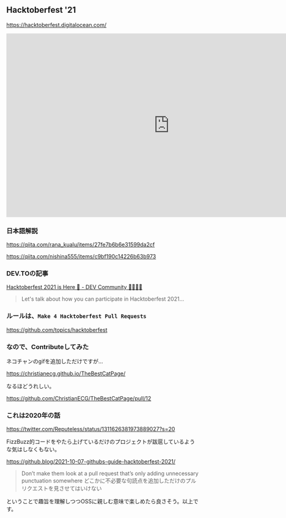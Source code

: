 ## Hacktoberfest '21

https://hacktoberfest.digitalocean.com/


<iframe width="852" height="480" src="https://www.youtube.com/embed/N7mCkGjX6vk" title="YouTube video player" frameborder="0" allow="accelerometer; autoplay; clipboard-write; encrypted-media; gyroscope; picture-in-picture" allowfullscreen></iframe>


### 日本語解説

https://qiita.com/rana_kualu/items/27fe7b6b6e31599da2cf

https://qiita.com/nishina555/items/c9bf190c14226b63b973

### DEV.TOの記事

[Hacktoberfest 2021 is Here 🎃 - DEV Community 👩‍💻👨‍💻](https://dev.to/devteam/hacktoberfest-2021-is-here-4a3l)

> Let's talk about how you can participate in Hacktoberfest 2021…


### ルールは、`Make 4 Hacktoberfest Pull Requests`

https://github.com/topics/hacktoberfest


### なので、Contributeしてみた

ネコチャンのgifを追加しただけですが...

https://christianecg.github.io/TheBestCatPage/

なるほどうれしい。

https://github.com/ChristianECG/TheBestCatPage/pull/12



### これは2020年の話

https://twitter.com/Reputeless/status/1311626381973889027?s=20

FizzBuzz的コードをやたら上げているだけのプロジェクトが跋扈しているような気はしなくもない。


https://github.blog/2021-10-07-githubs-guide-hacktoberfest-2021/

> Don’t make them look at a pull request that’s only adding unnecessary punctuation somewhere
> どこかに不必要な句読点を追加しただけのプルリクエストを見させてはいけない


ということで趣旨を理解しつつOSSに親しむ意味で楽しめたら良さそう。以上です。

